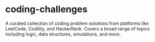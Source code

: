 # coding-challenges
A curated collection of coding problem solutions from platforms like LeetCode, Codility, and HackerRank. Covers a broad range of topics including logic, data structures, simulations, and more.
